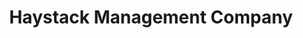 ---
layout: firm_page
title: "Haystack Management Company"
id: "semilshah.com"
permalink: "/haystackmanagementcompanysemilshah.com/"
website: "https://semilshah.com"
offices: "San Francisco (United States)"
investment_stages: "Pre-Seed, Seed"
portfolio_companies: "AdQuick, Airmap, Amino Apps, Applied Intuition, Astranis, Carta, Chariot, Citizen, DoorDash, Envoy, Fiddler Labs, Giphy, Hashicorp, HelloSign, Hired, Instacart, Ironclad, Managed By Q, Mux, nTopology, New Knowledge, OneConcern, Opendoor, Origin, People.ai, Protocol Labs, Remix, Saildrone, Second Measure, Smallstep, Stedi, Solo.io, Wag, Wonolo, Zylo"
portfolio_link: "https://semilshah.com/portfolio/"
investment_markets: "Flexible"
founded_year: "2013"
description: "Haystack is a venture capital firm backing outlier founders at the earliest stages."
linkedin: "https://www.linkedin.com/company/haystackvc"
twitter: "https://twitter.com/semil"
instagram: ""
team_page: ""
investor_type: "Venture Capital"
crunchbase: "https://www.crunchbase.com/organization/haystack"
pitchbook: ""

# SEO Optimization
meta_title: "Haystack Management Company - VC Firm - projectstartups.com"
meta_description: "Haystack Management Company, Haystack is a venture capital firm backing outlier founders at the earliest stages...."
meta_keywords: "Haystack Management Company, Flexible, VC firm, venture capital, startup investor, projectstartups.com"
canonical_url: "https://vc.projectstartups.com/haystackmanagementcompanysemilshah.com/"
---